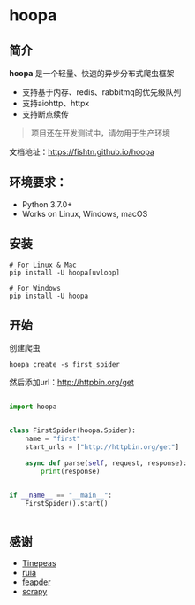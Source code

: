 # hoopa


## 简介

**hoopa** 是一个轻量、快速的异步分布式爬虫框架

- 支持基于内存、redis、rabbitmq的优先级队列
- 支持aiohttp、httpx
- 支持断点续传

> 项目还在开发测试中，请勿用于生产环境


文档地址：https://fishtn.github.io/hoopa

## 环境要求：

- Python 3.7.0+
- Works on Linux, Windows, macOS

## 安装
``` shell
# For Linux & Mac
pip install -U hoopa[uvloop]

# For Windows
pip install -U hoopa
```

## 开始

创建爬虫

```shell
hoopa create -s first_spider
```

然后添加url：http://httpbin.org/get

```python

import hoopa


class FirstSpider(hoopa.Spider):
    name = "first"
    start_urls = ["http://httpbin.org/get"]

    async def parse(self, request, response):
        print(response)


if __name__ == "__main__":
    FirstSpider().start()
        
```



## 感谢

-   [Tinepeas](https://github.com/kingname/Tinepeas)
-   [ruia](https://github.com/howie6879/ruia)
-   [feapder](https://github.com/Boris-code/feapder)
-   [scrapy](https://github.com/scrapy/scrapy)
